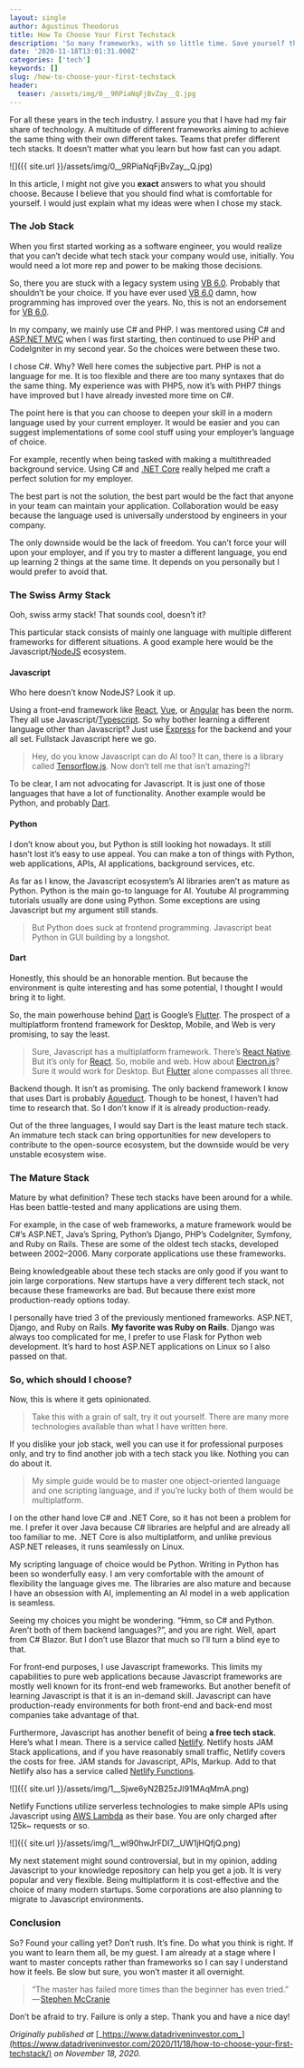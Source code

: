 ```yaml
---
layout: single
author: Agustinus Theodorus
title: How To Choose Your First Techstack
description: 'So many frameworks, with so little time. Save yourself the trouble and choose!'
date: '2020-11-18T13:01:31.000Z'
categories: ['tech']
keywords: []
slug: /how-to-choose-your-first-techstack
header:
  teaser: /assets/img/0__9RPiaNqFjBvZay__Q.jpg
---
```

For all these years in the tech industry. I assure you that I have had my fair share of technology. A multitude of different frameworks aiming to achieve the same thing with their own different takes. Teams that prefer different tech stacks. It doesn’t matter what you learn but how fast can you adapt.

![]({{ site.url }}/assets/img/0__9RPiaNqFjBvZay__Q.jpg)

In this article, I might not give you **exact** answers to what you should choose. Because I believe that you should find what is comfortable for yourself. I would just explain what my ideas were when I chose my stack.

### The Job Stack

When you first started working as a software engineer, you would realize that you can’t decide what tech stack your company would use, initially. You would need a lot more rep and power to be making those decisions.

So, there you are stuck with a legacy system using [VB 6.0](https://winworldpc.com/product/microsoft-visual-bas/60). Probably that shouldn’t be your choice. If you have ever used [VB 6.0](https://winworldpc.com/product/microsoft-visual-bas/60) damn, how programming has improved over the years. No, this is not an endorsement for [VB 6.0](https://winworldpc.com/product/microsoft-visual-bas/60).

In my company, we mainly use C# and PHP. I was mentored using C# and [ASP.NET MVC](https://dotnet.microsoft.com/apps/aspnet/mvc) when I was first starting, then continued to use PHP and CodeIgniter in my second year. So the choices were between these two.

I chose C#. Why? Well here comes the subjective part. PHP is not a language for me. It is too flexible and there are too many syntaxes that do the same thing. My experience was with PHP5, now it’s with PHP7 things have improved but I have already invested more time on C#.

The point here is that you can choose to deepen your skill in a modern language used by your current employer. It would be easier and you can suggest implementations of some cool stuff using your employer’s language of choice.

For example, recently when being tasked with making a multithreaded background service. Using C# and [.NET Core](https://dotnet.microsoft.com/download) really helped me craft a perfect solution for my employer.

The best part is not the solution, the best part would be the fact that anyone in your team can maintain your application. Collaboration would be easy because the language used is universally understood by engineers in your company.

The only downside would be the lack of freedom. You can’t force your will upon your employer, and if you try to master a different language, you end up learning 2 things at the same time. It depends on you personally but I would prefer to avoid that.

### The Swiss Army Stack

Ooh, swiss army stack! That sounds cool, doesn’t it?

This particular stack consists of mainly one language with multiple different frameworks for different situations. A good example here would be the Javascript/[NodeJS](https://nodejs.org/en/) ecosystem.

#### Javascript

Who here doesn’t know NodeJS? Look it up.

Using a front-end framework like [React](https://reactjs.org/), [Vue](https://vuejs.org/), or [Angular](https://angularjs.org/) has been the norm. They all use Javascript/[Typescript](https://www.typescriptlang.org/). So why bother learning a different language other than Javascript? Just use [Express](https://expressjs.com/) for the backend and your all set. Fullstack Javascript here we go.

> Hey, do you know Javascript can do AI too? It can, there is a library called [Tensorflow.js](https://www.tensorflow.org/js). Now don’t tell me that isn’t amazing?!

To be clear, I am not advocating for Javascript. It is just one of those languages that have a lot of functionality. Another example would be Python, and probably [Dart](https://dart.dev/).

#### Python

I don’t know about you, but Python is still looking hot nowadays. It still hasn’t lost it’s easy to use appeal. You can make a ton of things with Python, web applications, APIs, AI applications, background services, etc.

As far as I know, the Javascript ecosystem’s AI libraries aren’t as mature as Python. Python is the main go-to language for AI. Youtube AI programming tutorials usually are done using Python. Some exceptions are using Javascript but my argument still stands.

> But Python does suck at frontend programming. Javascript beat Python in GUI building by a longshot.

#### Dart

Honestly, this should be an honorable mention. But because the environment is quite interesting and has some potential, I thought I would bring it to light.

So, the main powerhouse behind [Dart](https://dart.dev/) is Google’s [Flutter](https://flutter.dev/). The prospect of a multiplatform frontend framework for Desktop, Mobile, and Web is very promising, to say the least.

> Sure, Javascript has a multiplatform framework. There’s [React Native](https://reactnative.dev/). But it’s only for [React](https://reactjs.org/). So, mobile and web. How about [Electron.js](https://www.electronjs.org/)? Sure it would work for Desktop. But [Flutter](https://flutter.dev/) alone compasses all three.

Backend though. It isn’t as promising. The only backend framework I know that uses Dart is probably [Aqueduct](https://aqueduct.io/). Though to be honest, I haven’t had time to research that. So I don’t know if it is already production-ready.

Out of the three languages, I would say Dart is the least mature tech stack. An immature tech stack can bring opportunities for new developers to contribute to the open-source ecosystem, but the downside would be very unstable ecosystem wise.

### The Mature Stack

Mature by what definition? These tech stacks have been around for a while. Has been battle-tested and many applications are using them.

For example, in the case of web frameworks, a mature framework would be C#’s ASP.NET, Java’s Spring, Python’s Django, PHP’s CodeIgniter, Symfony, and Ruby on Rails. These are some of the oldest tech stacks, developed between 2002–2006. Many corporate applications use these frameworks.

Being knowledgeable about these tech stacks are only good if you want to join large corporations. New startups have a very different tech stack, not because these frameworks are bad. But because there exist more production-ready options today.

I personally have tried 3 of the previously mentioned frameworks. ASP.NET, Django, and Ruby on Rails. **My favorite was Ruby on Rails**. Django was always too complicated for me, I prefer to use Flask for Python web development. It’s hard to host ASP.NET applications on Linux so I also passed on that.

### So, which should I choose?

Now, this is where it gets opinionated.

> Take this with a grain of salt, try it out yourself. There are many more technologies available than what I have written here.

If you dislike your job stack, well you can use it for professional purposes only, and try to find another job with a tech stack you like. Nothing you can do about it.

> My simple guide would be to master one object-oriented language and one scripting language, and if you’re lucky both of them would be multiplatform.

I on the other hand love C# and .NET Core, so it has not been a problem for me. I prefer it over Java because C# libraries are helpful and are already all too familiar to me. .NET Core is also multiplatform, and unlike previous ASP.NET releases, it runs seamlessly on Linux.

My scripting language of choice would be Python. Writing in Python has been so wonderfully easy. I am very comfortable with the amount of flexibility the language gives me. The libraries are also mature and because I have an obsession with AI, implementing an AI model in a web application is seamless.

Seeing my choices you might be wondering. “Hmm, so C# and Python. Aren’t both of them backend languages?”, and you are right. Well, apart from C# Blazor. But I don’t use Blazor that much so I’ll turn a blind eye to that.

For front-end purposes, I use Javascript frameworks. This limits my capabilities to pure web applications because Javascript frameworks are mostly well known for its front-end web frameworks. But another benefit of learning Javascript is that it is an in-demand skill. Javascript can have production-ready environments for both front-end and back-end most companies take advantage of that.

Furthermore, Javascript has another benefit of being **a free tech stack**. Here’s what I mean. There is a service called [Netlify](https://www.netlify.com/). Netlify hosts JAM Stack applications, and if you have reasonably small traffic, Netlify covers the costs for free. JAM stands for Javascript, APIs, Markup. Add to that Netlify also has a service called [Netlify Functions](https://www.netlify.com/products/functions/).

![]({{ site.url }}/assets/img/1__Sjwe6yN2B25zJI91MAqMmA.png)

Netlify Functions utilize serverless technologies to make simple APIs using Javascript using [AWS Lambda](https://aws.amazon.com/lambda/) as their base. You are only charged after 125k~ requests or so.

![]({{ site.url }}/assets/img/1__wl90hwJrFDI7__UW1jHQfjQ.png)

My next statement might sound controversial, but in my opinion, adding Javascript to your knowledge repository can help you get a job. It is very popular and very flexible. Being multiplatform it is cost-effective and the choice of many modern startups. Some corporations are also planning to migrate to Javascript environments.

### Conclusion

So? Found your calling yet? Don’t rush. It’s fine. Do what you think is right. If you want to learn them all, be my guest. I am already at a stage where I want to master concepts rather than frameworks so I can say I understand how it feels. Be slow but sure, you won’t master it all overnight.

> “The master has failed more times than the beginner has even tried.” — [Stephen McCranie](https://www.goodreads.com/quotes/1252243-the-master-has-failed-more-times-than-the-beginner-has)

Don’t be afraid to try. Failure is only a step. Thank you and have a nice day!

_Originally published at_ [_https://www.datadriveninvestor.com_](https://www.datadriveninvestor.com/2020/11/18/how-to-choose-your-first-techstack/) _on November 18, 2020._